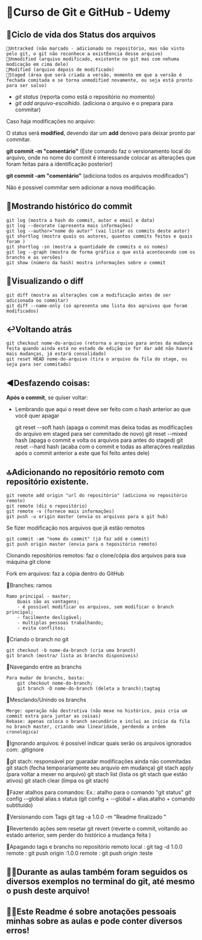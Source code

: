 # 🔰Curso de Git e GitHub - Udemy

## 🔁Ciclo de vida dos Status dos arquivos

    🔸Untracked (não marcado - adicionado no repositório, mas não visto pelo git, o git não reconhece a existÈencia desse arquivo)
    🔸Unmodified (arquivo modificado, existente no git mas com nehuma modicação em cima dele)
    🔸Modified (arquivo depois de modificado)
    🔸Staged (área que será criada a versão, momento em que a versão é fechada comitada e se torna unmodified novamente, ou seja está pronto para ser salvo)

- *git status* (reporta como está o repositório no momento)
- *git add arquivo-escolhido.* (adiciona o arquivo e o prepara para commitar)

Caso haja modificações no arquivo:

O status será **modified**, devendo dar um **add** denovo para deixar pronto par commitar.

**git commit -m "comentário"** (Este comando faz o versionamento local do arquivo, onde no nome do commit é interessande colocar as alterações que foram feitas para a identificação posterior)

**git commit -am "comentário"** (adiciona todos os arquivos modificados")

Não é possível commitar sem adicionar a nova modificação.


## 📌Mostrando histórico do commit

    git log (mostra a hash do commit, autor e email e data)
    git log --decorate (apresenta mais informações)
    git log --author="nome do autor" (vai listar os commits deste autor)
    git shortlog (mostra quais os autores, quantos commits feitos e quais foram )
    git shortlog -sn (mostra a quantidade de commits e os nomes)
    git log --graph (mostra de forma gráfica o que está acontecendo com os branchs e as versões)
    git show (número da hash) mostra informações sobre o commit



## 👀Visualizando o diff
    git diff (mostra as alterações com a modificação antes de ser adicionada ou commitar)
    git diff --name-only (só apresenta uma lista dos aqruivos que foram modificados)


## ↩️Voltando atrás
    git checkout nome-do-arquivo (retorna o arquivo para antes da mudança feita quando ainda está no estado de edição se for dar add não haverá mais mudanças, já estará consolidado)
    git reset HEAD nome-do-arquivo (tira o arquivo da fila do stage, ou seja para ser commitado)


## ◀️Desfazendo coisas:
**Após o commit**, se quiser voltar:
- Lembrando que aqui o reset deve ser feito com o hash anterior ao que você quer apagar

    git reset --soft hash (apaga o commit mas deixa todas as modificações do arquivo em staged para ser commitado de novo)
    git reset --mixed hash (apaga o commit e volta os arquivos para antes do staged)
    git reset --hard hash (acaba com o commit e todas as alteraçõres realizdas após o commit anterior a este que foi feito antes dele)

## 🔝Adicionando no repositório remoto com repositório existente.
    git remote add origin "url do repositório" (adiciona no repositório remoto)
    git remote (diz o repositório)
    git remote -v (fornece mais informações)
    git push -u origin master (envia os arquivos para o git hub)

Se fizer modificação nos arquivos que jâ estão remotos

    git commit -am "nome do commit" (já faz add e commit)
    git push origin master (envia para o tepositório remoto)

Clonando repositórios remotos: faz o clone/cópia dos arquivos para sua máquina
    git clone

Fork em arquivos: faz a cópia dentro do GitHub

📌Branches: ramos

    Ramo principal - master;
        Quais são as vantagens;
        - é possível modificar os arquivos, sem modificar o branch principal;
        - facilmente desligável;
        - multiplas pessoas trabalhando;
        - evita conflitos;


📌Criando o branch no git

    git checkout -b nome-da-branch (cria uma branch)
    git branch (mostra/ lista as branchs disponíveis)

📌Navegando  entre as branchs

    Para mudar de branchs, basta:
        git checkout nome-do-branch;
        git branch -D nome-do-branch (deleta a branch);tagtag

📌Mesclando/Unindo os branchs

    Merge: operação não destrutiva (não mexe no histórico, pois cria um commit extra para juntar as coisas)
    Rebase: apenas coloca o branch secundário e inclui ao início da fila no branch master, criando uma linearidade, perdendo a ordem cronológica)

📌Ignorando arquivos: é possível indicar quais serão os arquivos ignorados com:
    .gitignore

📌git stach:
    responsável por guaradar modificações ainda não commitadas
    git stach (fecha temporariamente seu arquvio em mudança)
    git stach apply (para voltar a mexer no arquivo)
    git stach list (lista os git stach que estão ativos)
    git stach clear (limpa os git stach)

📌Fazer atalhos para comandos:
    Ex.: atalho para o comando "git status"
    git config --global alias.s status (git config + --global + alias.atalho + comando subtituído)

📌Versionando com Tags
    git tag -a 1.0.0 -m "Readme finalizado "

📌Revertendo ações sem resetar
    git revert (reverte o commit, voltando ao estado anterior, sem perder do histórico a mudança feita )

📌Apagando tags e branchs no repositório remoto
    local : git tag -d 1.0.0
    remote : git push origin :1.0.0
    remote : git push origin :teste

    
## 👌🏻Durante as aulas também foram seguidos os diversos exemplos no terminal do git, até mesmo o **push deste arquivo**!
## ☝🏻Este Readme é sobre anotações pessoais minhas sobre as aulas e pode conter diversos erros!
